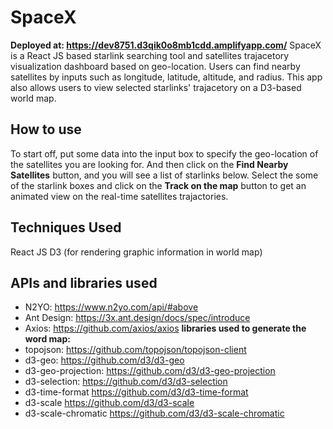 # SpaceX 
**Deployed at: https://dev8751.d3qik0o8mb1cdd.amplifyapp.com/**
SpaceX is a React JS based starlink searching tool and satellites trajacetory visualization dashboard based on geo-location. Users can find nearby satellites by inputs such as longitude, latitude, altitude, and radius. This app also allows users to view selected starlinks' trajacetory on a D3-based world map. 

## How to use
To start off, put some data into the input box to specify the geo-location of the satellites you are looking for. And then click on the **Find Nearby Satellites** button, and you will see a list of starlinks below. Select the some of the starlink boxes and click on the **Track on the map** button to get an animated view on the real-time satellites trajactories.

## Techniques Used
React JS
D3 (for rendering graphic information in world map)

## APIs and libraries used
* N2YO: https://www.n2yo.com/api/#above 
* Ant Design: https://3x.ant.design/docs/spec/introduce 
* Axios: https://github.com/axios/axios 
**libraries used to generate the word map:**
* topojson:  https://github.com/topojson/topojson-client 
* d3-geo: https://github.com/d3/d3-geo 
* d3-geo-projection: https://github.com/d3/d3-geo-projection 
* d3-selection: https://github.com/d3/d3-selection 
* d3-time-format https://github.com/d3/d3-time-format
* d3-scale https://github.com/d3/d3-scale 
* d3-scale-chromatic https://github.com/d3/d3-scale-chromatic 
